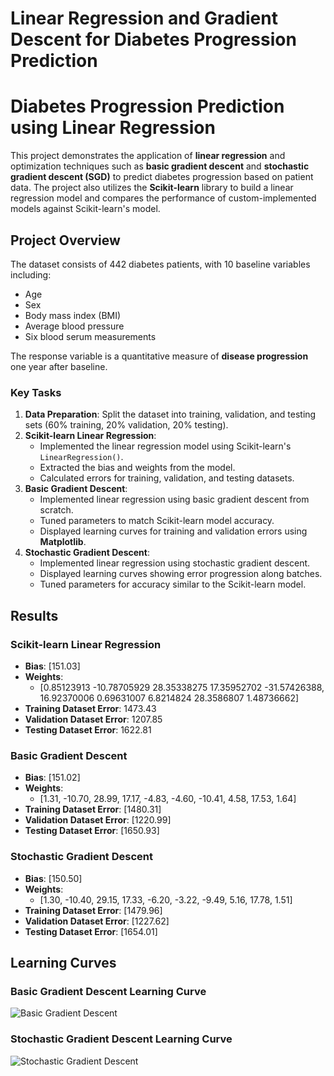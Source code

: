 # Linear Regression and Gradient Descent for Diabetes Progression Prediction
 
# Diabetes Progression Prediction using Linear Regression

This project demonstrates the application of **linear regression** and optimization techniques such as **basic gradient descent** and **stochastic gradient descent (SGD)** to predict diabetes progression based on patient data. The project also utilizes the **Scikit-learn** library to build a linear regression model and compares the performance of custom-implemented models against Scikit-learn's model.

## Project Overview

The dataset consists of 442 diabetes patients, with 10 baseline variables including:
- Age
- Sex
- Body mass index (BMI)
- Average blood pressure
- Six blood serum measurements

The response variable is a quantitative measure of **disease progression** one year after baseline.

### Key Tasks
1. **Data Preparation**: Split the dataset into training, validation, and testing sets (60% training, 20% validation, 20% testing).
2. **Scikit-learn Linear Regression**:
   - Implemented the linear regression model using Scikit-learn's `LinearRegression()`.
   - Extracted the bias and weights from the model.
   - Calculated errors for training, validation, and testing datasets.
3. **Basic Gradient Descent**:
   - Implemented linear regression using basic gradient descent from scratch.
   - Tuned parameters to match Scikit-learn model accuracy.
   - Displayed learning curves for training and validation errors using **Matplotlib**.
4. **Stochastic Gradient Descent**:
   - Implemented linear regression using stochastic gradient descent.
   - Displayed learning curves showing error progression along batches.
   - Tuned parameters for accuracy similar to the Scikit-learn model.

## Results

### Scikit-learn Linear Regression
- **Bias**: [151.03]
- **Weights**: 
    - [0.85123913 -10.78705929  28.35338275  17.35952702 -31.57426388, 16.92370006   0.69631007   6.8214824   28.3586807    1.48736662]
- **Training Dataset Error**: 1473.43
- **Validation Dataset Error**: 1207.85
- **Testing Dataset Error**: 1622.81

### Basic Gradient Descent
- **Bias**: [151.02]
- **Weights**: 
    - [1.31, -10.70, 28.99, 17.17, -4.83, -4.60, -10.41, 4.58, 17.53, 1.64]
- **Training Dataset Error**: [1480.31]
- **Validation Dataset Error**: [1220.99]
- **Testing Dataset Error**: [1650.93]

### Stochastic Gradient Descent
- **Bias**: [150.50]
- **Weights**: 
    - [1.30, -10.40, 29.15, 17.33, -6.20, -3.22, -9.49, 5.16, 17.78, 1.51]
- **Training Dataset Error**: [1479.96]
- **Validation Dataset Error**: [1227.62]
- **Testing Dataset Error**: [1654.01]

## Learning Curves

### Basic Gradient Descent Learning Curve
![Basic Gradient Descent](<img width="865" alt="Screenshot 2024-09-28 at 12 11 58 AM" src="https://github.com/user-attachments/assets/0a4f0ffa-cdaf-4ddf-8969-be57c315f712">
)


### Stochastic Gradient Descent Learning Curve
![Stochastic Gradient Descent](<img width="867" alt="Screenshot 2024-09-28 at 12 09 46 AM" src="https://github.com/user-attachments/assets/38ee7ee1-2c2e-4f51-892e-e2259d6cfa03">)
